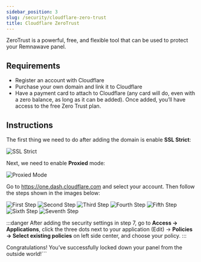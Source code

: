 ```yaml
---
sidebar_position: 3
slug: /security/cloudflare-zero-trust
title: Cloudflare ZeroTrust
---
```


ZeroTrust is a powerful, free, and flexible tool that can be used to protect your Remnawave panel.

## Requirements
- Register an account with Cloudflare
- Purchase your own domain and link it to Cloudflare
- Have a payment card to attach to Cloudflare (any card will do, even with a zero balance, as long as it can be added). Once added, you’ll have access to the free Zero Trust plan.

## Instructions

The first thing we need to do after adding the domain is enable **SSL Strict**:

![SSL Strict](/security/zero-trust/ssl_strict.webp)

Next, we need to enable **Proxied** mode:

![Proxied Mode](/security/zero-trust/proxied.webp)

Go to https://one.dash.cloudflare.com and select your account. Then follow the steps shown in the images below:

![First Step](/security/zero-trust/first_step.webp)
![Second Step](/security/zero-trust/second_step.webp)
![Third Step](/security/zero-trust/third_step.webp)
![Fourth Step](/security/zero-trust/fourth_step.webp)
![Fifth Step](/security/zero-trust/fifth_step.webp)
![Sixth Step](/security/zero-trust/sixth_step.webp)
![Seventh Step](/security/zero-trust/seventh_step.webp)

:::danger
After adding the security settings in step 7, go to **Access → Applications**, click the three dots next to your application (Edit) → **Policies → Select existing policies** on left side center, and choose your policy.
:::

Congratulations! You’ve successfully locked down your panel from the outside world!```
